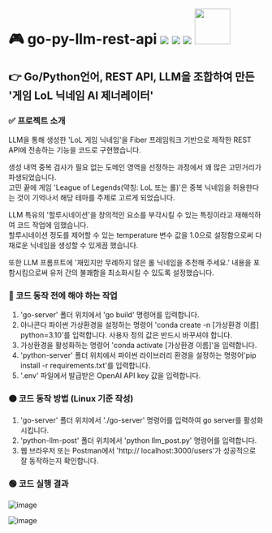 # 🎮 go-py-llm-rest-api <img src="https://img.shields.io/badge/Go-00ADD8?style=flat-square&logo=Go&logoColor=white"/> <img src="https://img.shields.io/badge/Python-3776AB?style=flat-square&logo=Python&logoColor=white"/> <img src="https://img.shields.io/badge/LangChain-1C3C3C?style=flat-square&logo=LangChain&logoColor=white"/> <img src="https://github.com/user-attachments/assets/dbdacdea-4baa-4c0c-9925-f2cbb03cedc9" width=70> 
## 👉 Go/Python언어, REST API, LLM을 조합하여 만든 '게임 LoL 닉네임 AI 제너레이터'
### ✅ 프로젝트 소개
LLM을 통해 생성한 'LoL 게임 닉네임'을 Fiber 프레임워크 기반으로 제작한 REST API에 전송하는 기능을 코드로 구현했습니다.  
  
생성 내역 중복 검사가 필요 없는 도메인 영역을 선정하는 과정에서 꽤 많은 고민거리가 파생되었습니다.  
고민 끝에 게임 'League of Legends(약칭: LoL 또는 롤)'은 중복 닉네임을 허용한다는 것이 기억나서 해당 테마를 주제로 고르게 되었습니다.  
  
LLM 특유의 '할루시네이션'을 창의적인 요소를 부각시킬 수 있는 특징이라고 재해석하여 코드 작업에 임했습니다.  
할루시네이션 정도를 제어할 수 있는 temperature 변수 값을 1.0으로 설정함으로써 다채로운 닉네임을 생성할 수 있게끔 했습니다.

또한 LLM 프롬프트에 '재밌지만 무례하지 않은 롤 닉네임을 추천해 주세요.' 내용을 포함시킴으로써 유저 간의 불쾌함을 최소화시킬 수 있도록 설정했습니다.

### 🔴 코드 동작 전에 해야 하는 작업
1. 'go-server' 폴더 위치에서 'go build' 명령어를 입력합니다.
2. 아나콘다 파이썬 가상환경을 설정하는 명령어 'conda create -n [가상환경 이름] python=3.10'를 입력합니다. 사용자 정의 값은 반드시 바꾸셔야 합니다.
3. 가상환경을 활성화하는 명령어 'conda activate [가상환경 이름]'을 입력합니다.
4. 'python-server' 폴더 위치에서 파이썬 라이브러리 환경을 설정하는 명령어'pip install -r requirements.txt'를 입력합니다.
5. '.env' 파일에서 발급받은 OpenAI API key 값을 입력합니다.

### 🟠 코드 동작 방법 (Linux 기준 작성)
1. 'go-server' 폴더 위치에서 './go-server' 명령어를 입력하여 go server를 활성화시킵니다.
2. 'python-llm-post' 폴더 위치에서 'python llm_post.py' 명령어를 입력합니다.
3. 웹 브라우저 또는 Postman에서 'http://
localhost:3000/users'가 성공적으로 잘 동작하는지 확인합니다.

### 🟢 코드 실행 결과
![image](https://github.com/user-attachments/assets/82bf88f8-d706-452e-a916-4e42ef6b6327)
  
![image](https://github.com/user-attachments/assets/bd5e2a17-0981-4d15-9cf2-a229497f5c98)
